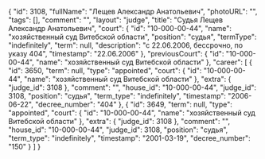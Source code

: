 {
    "id": 3108,
    "fullName": "Лещев Александр Анатольевич",
    "photoURL": "",
    "tags": [],
    "comment": "",
    "layout": "judge",
    "title": "Судья Лещев Александр Анатольевич",
    "court": {
        "id": "10-000-00-44",
        "name": "хозяйственный суд Витебской области",
        "position": "судья",
        "termType": "indefinitely",
        "term": null,
        "description": "c 22.06.2006, бессрочно, по указу 404",
        "timestamp": "22.06.2006"
    },
    "previousCourt": {
        "id": "10-000-00-44",
        "name": "хозяйственный суд Витебской области"
    },
    "career": [
        {
            "id": 3650,
            "term": null,
            "type": "appointed",
            "court": {
                "id": "10-000-00-44",
                "name": "хозяйственный суд Витебской области"
            },
            "extra": {
                "judge_id": 3108
            },
            "comment": "",
            "house_id": "10-000-00-44",
            "judge_id": 3108,
            "position": "судья",
            "term_type": "indefinitely",
            "timestamp": "2006-06-22",
            "decree_number": "404"
        },
        {
            "id": 3649,
            "term": null,
            "type": "appointed",
            "court": {
                "id": "10-000-00-44",
                "name": "хозяйственный суд Витебской области"
            },
            "extra": {
                "judge_id": 3108
            },
            "comment": "",
            "house_id": "10-000-00-44",
            "judge_id": 3108,
            "position": "судья",
            "term_type": "indefinitely",
            "timestamp": "2001-03-19",
            "decree_number": "150"
        }
    ]
}